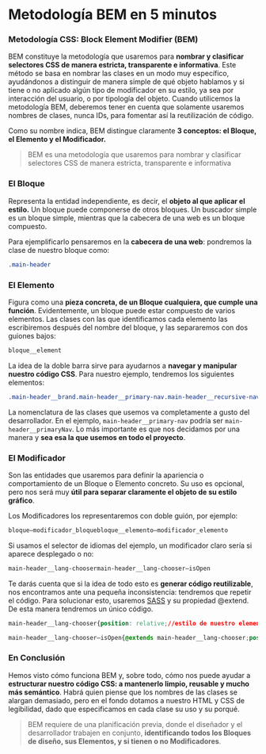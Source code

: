 # Metodología BEM en 5 minutos

### Metodología CSS: Block Element Modifier (BEM)

BEM constituye la metodología que usaremos para **nombrar y clasificar selectores CSS de manera estricta, transparente e informativa**. Este método se basa en nombrar las clases en un modo muy específico, ayudándonos a distinguir de manera simple de qué objeto hablamos y si tiene o no aplicado algún tipo de modificador en su estilo, ya sea por interacción del usuario, o por tipología del objeto. Cuando utilicemos la metodología BEM, deberemos tener en cuenta que solamente usaremos nombres de clases, nunca IDs, para fomentar así la reutilización de código.

Como su nombre indica, BEM distingue claramente **3 conceptos: el Bloque, el Elemento y el Modificador.**

> BEM es una metodología que usaremos para nombrar y clasificar selectores CSS de manera estricta, transparente e informativa
> 

### **El Bloque**

Representa la entidad independiente, es decir, el **objeto al que aplicar el estilo.** Un bloque puede componerse de otros bloques. Un buscador simple es un bloque simple, mientras que la cabecera de una web es un bloque compuesto.

Para ejemplificarlo pensaremos en la **cabecera de una web**: pondremos la clase de nuestro bloque como:

```css
.main-header
```

### **El Elemento**

Figura como una **pieza concreta, de un Bloque cualquiera, que cumple una función**. Evidentemente, un bloque puede estar compuesto de varios elementos. Las clases con las que identificamos cada elemento las escribiremos después del nombre del bloque, y las separaremos con dos guiones bajos:

```css
bloque__element
```

La idea de la doble barra sirve para ayudarnos a **navegar y manipular nuestro código CSS**. Para nuestro ejemplo, tendremos los siguientes elementos:

```css
.main-header__brand.main-header__primary-nav.main-header__recursive-nav.main-header__lang-chooser
```

La nomenclatura de las clases que usemos va completamente a gusto del desarrollador. En el ejemplo, `main-header__primary-nav` podría ser `main-header__primaryNav`. Lo más importante es que nos decidamos por una manera y **sea esa la que usemos en todo el proyecto**.

### **El Modificador**

Son las entidades que usaremos para definir la apariencia o comportamiento de un Bloque o Elemento concreto. Su uso es opcional, pero nos será muy **útil para separar claramente el objeto de su estilo gráfico**.

Los Modificadores los representaremos con doble guión, por ejemplo:

```css
bloque—modificador_bloquebloque__elemento—modificador_elemento
```

Si usamos el selector de idiomas del ejemplo, un modificador claro sería si aparece desplegado o no:

```css
main-header__lang-choosermain-header__lang-chooser—isOpen
```

Te darás cuenta que si la idea de todo esto es **generar código reutilizable**, nos encontramos ante una pequeña inconsistencia: tendremos que repetir el código. Para solucionar esto, usaremos [SASS](http://sass-lang.com/guide) y su propiedad @extend. De esta manera tendremos un único código.

```css
main-header__lang-chooser{position: relative;//estilo de nuestro elemento...}

main-header__lang-chooser—isOpen{@extends main-header__lang-chooser;position: block;}
```

### **En Conclusión**

Hemos visto cómo funciona BEM y, sobre todo, cómo nos puede ayudar a **estructurar nuestro código CSS: a mantenerlo limpio, reusable y mucho más semántico**. Habrá quien piense que los nombres de las clases se alargan demasiado, pero en el fondo dotamos a nuestro HTML y CSS de legibilidad, dado que especificamos en cada clase su uso y su porqué.

> BEM requiere de una planificación previa, donde el diseñador y el desarrollador trabajen en conjunto, **identificando todos los Bloques de diseño, sus Elementos, y si tienen o no Modificadores**.
>